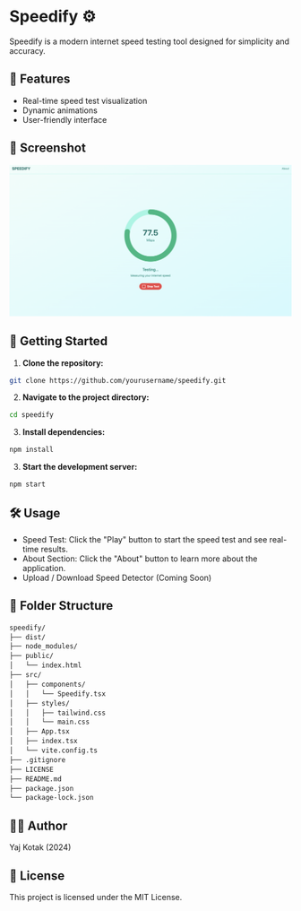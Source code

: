 # Speedify ⚙️

Speedify is a modern internet speed testing tool designed for simplicity and accuracy.

## 🌟 Features

- Real-time speed test visualization
- Dynamic animations
- User-friendly interface

## 🎨 Screenshot

![Screenshot](./screenshot.png)

## 🚀 Getting Started

1. **Clone the repository:**
```bash
git clone https://github.com/yourusername/speedify.git
```

2. **Navigate to the project directory:**
```bash
cd speedify
```

3. **Install dependencies:**
  ```bash
npm install
```
3. **Start the development server:**
  ```bash
npm start
```
## 🛠️ Usage

- Speed Test: Click the "Play" button to start the speed test and see real-time results.
- About Section: Click the "About" button to learn more about the application.
- Upload / Download Speed Detector (Coming Soon)

## 📂 Folder Structure
```bash
speedify/
├── dist/
├── node_modules/
├── public/
│   └── index.html
├── src/
│   ├── components/
│   │   └── Speedify.tsx
│   ├── styles/
│   │   ├── tailwind.css
│   │   └── main.css
│   ├── App.tsx
│   ├── index.tsx
│   └── vite.config.ts
├── .gitignore
├── LICENSE
├── README.md
├── package.json
└── package-lock.json
```

## 👨‍💻 Author

Yaj Kotak (2024)

## 📄 License

This project is licensed under the MIT License.
